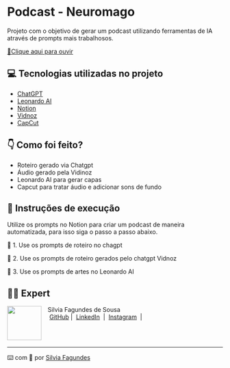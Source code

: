 # Podcast - Neuromago

Projeto com o objetivo de gerar um podcast utilizando ferramentas de IA através de prompts mais trabalhosos.

<a href="https://github.com/silvialibras/Podcast---Neuromago/raw/refs/heads/main/Podcast%20-%20Neuromago.MP3" title="View PDF now"> 📕Clique aqui para ouvir</a>

## 💻 Tecnologias utilizadas no projeto

- [ChatGPT](https://chat.openai.com/) 
- [Leonardo AI](https://leonardoaiart.com/)
- [Notion](https://www.notion.so/)
- [Vidnoz](https://pt.vidnoz.com/)
- [CapCut](https://www.capcut.com/)

## :point_down: Como foi feito?
- Roteiro gerado via Chatgpt
- Áudio gerado pela Vidinoz
- Leonardo AI para gerar capas
- Capcut para tratar áudio e adicionar sons de fundo

## 🧠 Instruções de execução
Utilize os prompts no Notion para criar um podcast de maneira automatizada, para isso siga o passo a passo abaixo.

🤖 1. Use os prompts de roteiro no chagpt

🤖 2. Use os prompts de roteiro gerados pelo chatgpt Vidnoz

🤖 3. Use os prompts de artes no Leonardo AI

## 👨‍💻 Expert

<p>
    <img 
      align=left 
      margin=10 
      width=80 
      src="https://avatars.githubusercontent.com/u/193035748?v=4&size=64"
    />
    <p>&nbsp&nbsp&nbspSilvia Fagundes de Sousa<br>
    &nbsp&nbsp&nbsp
    <a href="https://github.com/silvialibras">
    GitHub</a>&nbsp;|&nbsp;
    <a href="https://www.linkedin.com/in/
silvia-sousa-ba7a2531a/">LinkedIn</a>
&nbsp;|&nbsp;
    <a href="https://www.instagram.com/silviafagundess/">
Instagram</a>
&nbsp;|&nbsp;</p>
</p>
<br/><br/>
<p>

---

⌨️ com 💜 por [Silvia Fagundes](https://github.com/silvialibras)
